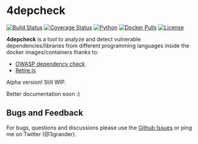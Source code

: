 # 4depcheck
[![Build Status](https://travis-ci.org/eliasgranderubio/4depcheck.svg?branch=master)](https://travis-ci.org/eliasgranderubio/4depcheck)
[![Coverage Status](https://coveralls.io/repos/github/eliasgranderubio/4depcheck/badge.svg?branch=master)](https://coveralls.io/github/eliasgranderubio/4depcheck?branch=master)
[![Python](https://img.shields.io/badge/python-3.3%2C%203.4%2C%203.5%2C%203.6-blue.svg)](https://github.com/eliasgranderubio/4depcheck)
[![Docker Pulls](https://img.shields.io/docker/pulls/3grander/4depcheck.svg)](https://hub.docker.com/r/3grander/4depcheck/)
[![License](https://img.shields.io/badge/license-Apache%202-blue.svg)](https://github.com/eliasgranderubio/4depcheck)

**4depcheck** is a tool to analyze and detect vulnerable dependencies/libraries from different programming languages inside the docker images/containers thanks to:
   * [OWASP dependency check](https://github.com/jeremylong/DependencyCheck)
   * [Retire.js](https://github.com/retirejs/retire.js/)


Alpha version! Still WIP.


Better documentation soon :)


## Bugs and Feedback
For bugs, questions and discussions please use the [Github Issues](https://github.com/eliasgranderubio/4depcheck/issues) or ping me on Twitter (@3grander).
